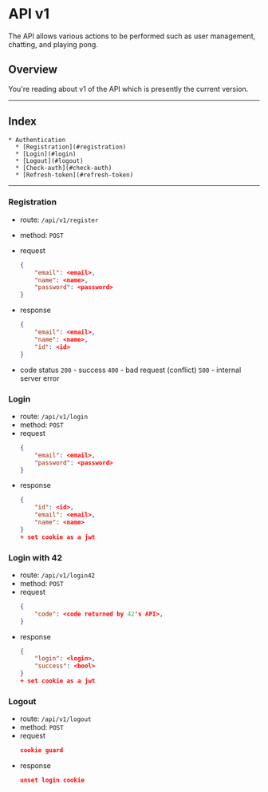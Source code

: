 # API v1

The API allows various actions to be performed such as user management, chatting, and playing pong.

## Overview

You're reading about v1 of the API which is presently the current version.

***

## Index

	* Authentication
	  * [Registration](#registration)
	  * [Login](#login)
	  * [Logout](#logout)
	  * [Check-auth](#check-auth)
	  * [Refresh-token](#refresh-token)

***

### Registration

* route: `/api/v1/register`
* method: `POST`
* request
	```json
	{
		"email": <email>,
		"name": <name>,
		"password": <password>
	}
	```

* response
	```json
	{
		"email": <email>,
		"name": <name>,
		"id": <id>
	}
	```
* code status
  `200` - success
	`400` - bad request (conflict)
	`500` - internal server error

### Login

* route: `/api/v1/login`
* method: `POST`
* request
	```json
	{
		"email": <email>,
		"password": <password>
	}
	```
* response
	```json
	{
		"id": <id>,
		"email": <email>,
		"name": <name>
	}
	+ set cookie as a jwt
	```

### Login with 42

* route: `/api/v1/login42`
* method: `POST`
* request
	```json
	{
		"code": <code returned by 42's API>,
	}
	```
* response
	```json
	{
		"login": <login>,
		"success": <bool>
	}
	+ set cookie as a jwt
	```

### Logout

* route: `/api/v1/logout`
* method: `POST`
* request
	```json
	cookie guard
	```
* response
	```json
	unset login cookie
	```
